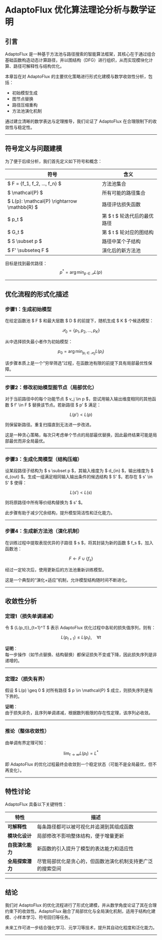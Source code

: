 # AdaptoFlux 优化算法理论分析与数学证明

## 引言

AdaptoFlux 是一种基于方法池与路径搜索的智能算法框架，其核心在于通过组合基础函数构造动态计算路径，并以图结构（DFG）进行组织，从而实现模块化计算、路径可解释性与结构优化。

本章旨在对 AdaptoFlux 的主要优化策略进行形式化建模与数学收敛性分析，包括：

- 初始模型生成
- 图节点替换
- 路径压缩重构
- 方法池演化机制

通过建立清晰的数学表达与定理推导，我们论证了 AdaptoFlux 在合理限制下的收敛性与稳定性。

---

## 符号定义与问题建模

为了便于后续分析，我们首先定义如下符号和概念：

| 符号 | 含义 |
|------|------|
| $ F = \{f_1, f_2, ..., f_n\} $ | 方法池集合 |
| $ \mathcal{P} $ | 所有可能的路径集合 |
| $ L(p): \mathcal{P} \rightarrow \mathbb{R} $ | 路径评估损失函数 |
| $ p_t $ | 第 $ t $ 轮迭代后的最优路径 |
| $ G_t $ | 第 $ t $ 轮对应的图结构 |
| $ S \subset p $ | 路径中某个子结构 |
| $ F' \subseteq F $ | 演化后的新方法池 |

目标是找到最优路径：
$$
p^* = \arg\min_{p \in \mathcal{P}} L(p)
$$

---

## 优化流程的形式化描述

### 步骤1：生成初始模型

在给定函数池 $ F $ 和最大层数 $ D $ 的前提下，随机生成 $ K $ 个候选模型：

$$
\mathcal{P}_0 = \{p_1, p_2, ..., p_K\}
$$

从中选择损失最小者作为初始模型：

$$
p_0 = \arg\min_{p_i \in \mathcal{P}_0} L(p_i)
$$

该步骤本质上是一个“穷举筛选”过程，在函数池有限的前提下具有局部最优性保障。

---

### 步骤2：修改初始模型图节点（局部优化）

对于当前路径中的每个功能节点 $ v_j \in p $，尝试用输入输出维度相同的其他函数 $ f' \in F $ 替换该节点。若新路径 $ p' $ 满足：

$$
L(p') < L(p)
$$

则保留新路径。重复扫描直到无法进一步改进。

这是一种贪心策略，每次只考虑单个节点的局部最优替换，因此最终结果可能是局部最优而非全局最优。

---

### 步骤3：生成化简模型（结构压缩）

设某段路径子结构为 $ s \subset p $，其输入维度为 $ d_{in} $，输出维度为 $ d_{out} $。生成一组满足相同输入输出条件的候选结构 $ S' $，若存在 $ s' \in S' $ 使得：

$$
L(s') < L(s)
$$

则将原路径中所有等价结构替换为 $ s' $。

此步骤有助于减少冗余结构，提升模型简洁性和泛化能力。

---

### 步骤4：生成新方法池（演化机制）

在训练过程中提取表现优异的子路径 $ s $，将其封装为新的函数 $ f_s $，加入函数池：

$$
F \leftarrow F \cup \{f_s\}
$$

经过一定轮次后，使用更新后的方法池重新训练模型。

这是一个典型的“演化+适应”机制，允许模型结构随时间不断进化。

---

## 收敛性分析

### 定理1（损失单调递减）

令 $ \{L(p_t)\}_{t=1}^T $ 表示 AdaptoFlux 优化过程中各轮的损失值序列，则有：

$$
L(p_{t+1}) \leq L(p_t), \quad \forall t
$$

**证明**：  
每一步操作（如节点替换、结构替换）都保证损失不变或下降，因此损失序列是非递增的。

---

### 定理2（损失有界）

假设 $ L(p) \geq 0 $ 对所有路径 $ p \in \mathcal{P} $ 成立，则损失序列是有下界的。

**证明**：  
由于损失非负，且序列单调递减，根据数列极限的存在性定理，该序列必收敛。

---

### 推论（整体收敛性）

由单调有界定理可知：

$$
\lim_{t \to \infty} L(p_t) = L^*
$$

即 AdaptoFlux 的优化过程最终会收敛到一个稳定状态（可能不是全局最优，但不再变化）。

---

## 特性讨论

AdaptoFlux 具备以下关键特性：

| 特性 | 描述 |
|------|------|
| **可解释性** | 每条路径都可以被可视化并追溯到其组成函数 |
| **模块化设计** | 局部修改不影响整体结构，便于增量更新 |
| **自我演化能力** | 新函数的引入提升了模型的表达能力和适应性 |
| **全局探索潜力** | 尽管局部优化是贪心的，但函数池演化机制支持更广泛的搜索空间 |

---

## 结论

我们对 AdaptoFlux 的优化流程进行了形式化建模，并从数学角度论证了其在合理约束下的收敛性。AdaptoFlux 融合了局部优化与全局演化机制，适用于结构化建模、小样本学习、符号回归等任务。

未来工作可进一步结合强化学习、元学习等技术，提升其自动化程度和泛化能力。

---